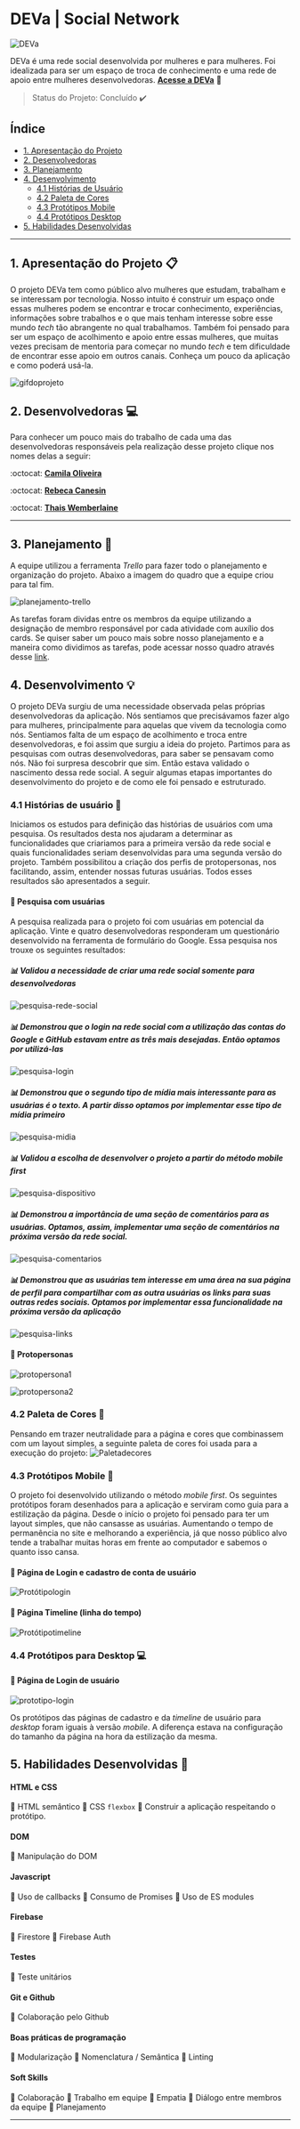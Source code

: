 # DEVa | Social Network


![DEVa](src/images/logo-deva.png)

DEVa é uma rede social desenvolvida por mulheres e para mulheres. Foi idealizada para ser um espaço de troca de conhecimento e uma rede de apoio entre mulheres desenvolvedoras. 
[**Acesse a  DEVa**](https://rede-social-79057.firebaseapp.com/) :purple_heart:
> Status do Projeto: Concluído :heavy_check_mark:



## Índice

- [1. Apresentação do Projeto](#1-apresentação-do-projeto)
- [2. Desenvolvedoras](#2-desenvolvedoras)
- [3. Planejamento](#3-planejamento)
- [4. Desenvolvimento](#4-desenvolvimento)
  - [4.1 Histórias de Usuário](#4.1-histórias-de-usuário)
  - [4.2 Paleta de Cores](#4.2-paleta-de-cores)
  - [4.3 Protótipos Mobile](#4.3-protótipos-mobile)
  - [4.4 Protótipos Desktop](#4.4-protótipos-desktop)
- [5. Habilidades Desenvolvidas](#5-habilidades-desenvolvidas)

---

## 1. Apresentação do Projeto :clipboard:

O projeto DEVa tem como público alvo mulheres que estudam, trabalham e se interessam por tecnologia. Nosso intuito é construir um espaço onde essas mulheres podem se encontrar e trocar conhecimento, experiências, informações sobre trabalhos e o que mais tenham interesse sobre esse mundo _tech_ tão abrangente no qual trabalhamos. Também foi pensado para ser um espaço de acolhimento e apoio entre essas mulheres, que muitas vezes precisam de mentoria para começar no mundo _tech_ e tem dificuldade de encontrar esse apoio em outros canais. 
Conheça um pouco da aplicação e como poderá usá-la.

![gifdoprojeto](src/images/deva.gif)


## 2. Desenvolvedoras :computer:

Para conhecer um pouco mais do trabalho de cada uma das desenvolvedoras responsáveis pela realização desse projeto clique nos nomes delas a seguir:

:octocat: [**Camila Oliveira**](https://github.com/cbalieiro) 

:octocat: [**Rebeca Canesin**](https://github.com/rebecaCanesin)

:octocat: [**Thais Wemberlaine**](https://github.com/ThWember) 


---

## 3. Planejamento :memo:

A equipe utilizou a ferramenta _Trello_ para fazer todo o planejamento e organização do projeto. Abaixo a imagem do quadro que a equipe criou para tal fim. 

![planejamento-trello](src/images/planejamento-trello.png)

As tarefas foram dividas entre os membros da equipe utilizando a designação de membro responsável por cada atividade com auxílio dos cards. Se quiser saber um pouco mais sobre nosso planejamento e a maneira como dividimos as tarefas, pode acessar nosso quadro através desse [link](https://trello.com/b/Q4fA92H7/sap005-social-network).

## 4. Desenvolvimento :bulb:

O projeto DEVa surgiu de uma necessidade observada pelas próprias desenvolvedoras da aplicação. Nós sentiamos que precisávamos fazer algo para mulheres, principalmente para aquelas que vivem da tecnologia como nós. Sentiamos falta de um espaço de acolhimento e troca entre desenvolvedoras, e foi assim que surgiu a ideia do projeto. 
Partimos para as pesquisas com outras desenvolvedoras, para saber se pensavam como nós. Não foi surpresa descobrir que sim. Então estava validado o nascimento dessa rede social. 
A seguir algumas etapas importantes do desenvolvimento do projeto e de como ele foi pensado e estruturado. 

### 4.1 Histórias de usuário :bookmark_tabs:

Iniciamos os estudos para definição das histórias de usuários com uma pesquisa. Os resultados desta nos ajudaram a determinar as funcionalidades que criariamos para a primeira versão da rede social e quais funcionalidades seriam desenvolvidas para uma segunda versão do projeto. Também possibilitou a criação dos perfis de protopersonas, nos facilitando, assim, entender nossas futuras usuárias. Todos esses resultados são apresentados a seguir.

#### :mag_right: Pesquisa com usuárias 

A pesquisa realizada para o projeto foi com usuárias em potencial da aplicação. Vinte e quatro desenvolvedoras responderam um questionário desenvolvido na ferramenta de formulário do Google. Essa pesquisa nos trouxe os seguintes resultados:

##### :bar_chart: Validou a necessidade de criar uma rede social somente para desenvolvedoras
![pesquisa-rede-social](src/images/pesquisa-validacao-rede.png)

##### :bar_chart: Demonstrou que o login na rede social com a utilização das contas do Google e GitHub estavam entre as três mais desejadas. Então optamos por utilizá-las
![pesquisa-login](src/images/pesquisa-login.png)

##### :bar_chart: Demonstrou que o segundo tipo de mídia mais interessante para as usuárias é o texto. A partir disso optamos por implementar esse tipo de mídia primeiro
![pesquisa-midia](src/images/pesquisa-midia.png)

##### :bar_chart: Validou a escolha de desenvolver o projeto a partir do método _mobile first_
![pesquisa-dispositivo](src/images/pesquisa-dispositivo.png)

##### :bar_chart: Demonstrou a importância de uma seção de comentários para as usuárias. Optamos, assim, implementar uma seção de comentários na próxima versão da rede social.
![pesquisa-comentarios](src/images/pesquisa-comentarios.png)

##### :bar_chart: Demonstrou que as usuárias tem interesse em uma área na sua página de perfil para compartilhar com as outra usuárias os links para suas outras redes sociais. Optamos por implementar essa funcionalidade na próxima versão da aplicação
![pesquisa-links](src/images/pesquisa-links.png)

#### :woman: Protopersonas

![protopersona1](src/images/protopersona1.jpeg)

![protopersona2](src/images/protopersona2.jpeg)



  
### 4.2 Paleta de Cores :art:

Pensando em trazer neutralidade para a página e cores que combinassem com um layout simples, a seguinte paleta de cores foi usada para a execução do projeto: 
![Paletadecores](src/images/paleta-de-cores.jpeg)


### 4.3 Protótipos Mobile :iphone:

O projeto foi desenvolvido utilizando o método _mobile first_. Os seguintes protótipos foram desenhados para a aplicação e serviram como guia para a estilização da página. 
Desde o início o projeto foi pensado para ter um layout simples, que não cansasse as usuárias. Aumentando o tempo de permanência no site e melhorando a experiência, já que nosso público alvo tende a trabalhar muitas horas em frente ao computador e sabemos o quanto isso cansa.


#### :large_blue_circle: Página de Login e cadastro de conta de usuário 

![Protótipologin](src/images/prototipo-login-mobile.jpeg)



#### :large_blue_circle: Página Timeline (linha do tempo)

![Protótipotimeline](src/images/prototipo-timeline-mobile.jpeg)

### 4.4 Protótipos para Desktop :computer:

#### :large_blue_circle: Página de Login de usuário
![prototipo-login](src/images/prototipo-login-desktop.jpeg)

Os protótipos das páginas de cadastro e da _timeline_ de usuário para _desktop_ foram iguais à versão _mobile_. A diferença estava na configuração do tamanho da página na hora da estilização da mesma. 

## 5. Habilidades Desenvolvidas :dart:


#### HTML e CSS

:pushpin: HTML semântico
:pushpin: CSS `flexbox`
:pushpin: Construir a aplicação respeitando o protótipo.

#### DOM

:pushpin: Manipulação do DOM


#### Javascript

:pushpin: Uso de callbacks
:pushpin: Consumo de Promises
:pushpin: Uso de ES modules

#### Firebase

:pushpin: Firestore
:pushpin: Firebase Auth

#### Testes

:pushpin: Teste unitários

#### Git e Github

:pushpin: Colaboração pelo Github


#### Boas práticas de programação

:pushpin: Modularização
:pushpin: Nomenclatura / Semântica
:pushpin: Linting

#### Soft Skills

:pushpin: Colaboração
:pushpin: Trabalho em equipe
:pushpin: Empatia
:pushpin: Diálogo entre membros da equipe
:pushpin: Planejamento


---